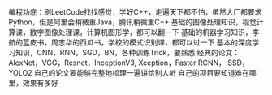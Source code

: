 



编程功底：刷LeetCode找找感觉，学好C++，走遍天下都不怕，虽然大厂都要求Python，但是阿里会稍微重Java，腾讯稍微重C++
基础的图像处理知识，视觉计算课，数字图像处理课，计算机图形学，都可以翻一下
基础的机器学习知识，李航的蓝皮书，周志华的西瓜书，学校的模式识别课，都可以过一下
基本的深度学习知识，CNN，RNN，SGD，BN，各种训练Trick，要熟悉
经典的论文：AlexNet，VGG，Resnet，InceptionV3, Xception，Faster RCNN， SSD，YOLO2
自己的论文要能够完整地梳理一遍讲给别人听
自己的项目要知道难在哪里，效果有多好
